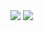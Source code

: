 <img align="center" src="http://github-readme-stats-jaimeib.vercel.app/api?username=jaimeib&count_private=true&show_icons=true&theme=github_dark&hide_border=yes&include_all_commits=yes&hide_title=yes&hide_rank=yes&disable_animations=yes"/> <img align="center" src="http://github-readme-stats-jaimeib.vercel.app/api/top-langs/?username=jaimeib&theme=github_dark&langs_count=10&layout=compact&hide_border=yes"/>
